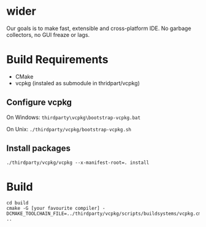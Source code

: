 # wider

Our goals is to make fast, extensible and cross-platform IDE.
No garbage collectors, no GUI freaze or lags.

# Build Requirements

* CMake
* vcpkg (instaled as submodule in thridpart/vcpkg)

## Configure vcpkg

On Windows:
    `thirdparty\vcpkg\bootstrap-vcpkg.bat`

On Unix:
    `./thirdparty/vcpkg/bootstrap-vcpkg.sh`

## Install packages

`./thirdparty/vcpkg/vcpkg --x-manifest-root=. install`

# Build

```mkdir build
cd build
cmake -G [your favourite compiler] -DCMAKE_TOOLCHAIN_FILE=../thirdparty/vcpkg/scripts/buildsystems/vcpkg.cmake ..
```